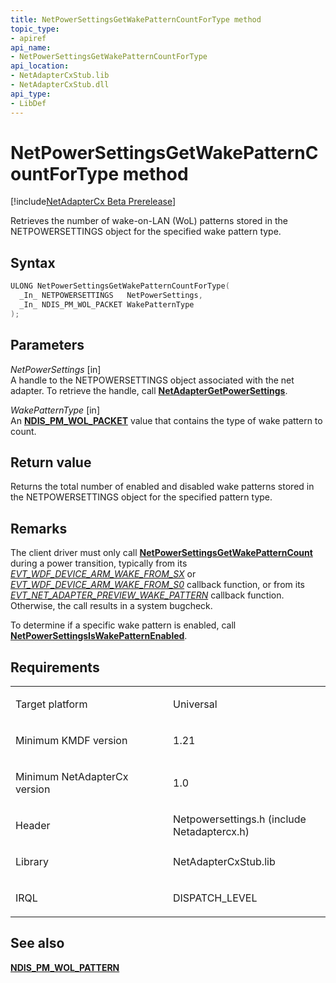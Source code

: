 ```yaml
---
title: NetPowerSettingsGetWakePatternCountForType method
topic_type:
- apiref
api_name:
- NetPowerSettingsGetWakePatternCountForType
api_location:
- NetAdapterCxStub.lib
- NetAdapterCxStub.dll
api_type:
- LibDef
---
```


# NetPowerSettingsGetWakePatternCountForType method


[!include[NetAdapterCx Beta Prerelease](../netcx-beta-prerelease.md)]

Retrieves the number of wake-on-LAN (WoL) patterns stored in the NETPOWERSETTINGS object for the specified wake pattern type.

Syntax
------

```cpp
ULONG NetPowerSettingsGetWakePatternCountForType(
  _In_ NETPOWERSETTINGS   NetPowerSettings,
  _In_ NDIS_PM_WOL_PACKET WakePatternType
);
```

Parameters
----------

*NetPowerSettings* [in]  
A handle to the NETPOWERSETTINGS object associated with the net adapter. To retrieve the handle, call [**NetAdapterGetPowerSettings**](netadaptergetpowersettings.md).

*WakePatternType* [in]  
An [**NDIS_PM_WOL_PACKET**](https://msdn.microsoft.com/library/windows/hardware/ff566766) value that contains the type of wake pattern to count.

Return value
------------

Returns the total number of enabled and disabled wake patterns stored in the NETPOWERSETTINGS object for the specified pattern type.

Remarks
-------

The client driver must only call [**NetPowerSettingsGetWakePatternCount**](netpowersettingsgetwakepatterncount.md) during a power transition, typically from its [*EVT_WDF_DEVICE_ARM_WAKE_FROM_SX*](https://msdn.microsoft.com/library/windows/hardware/ff540844) or [*EVT_WDF_DEVICE_ARM_WAKE_FROM_S0*](https://msdn.microsoft.com/library/windows/hardware/ff540843) callback function, or from its [*EVT_NET_ADAPTER_PREVIEW_WAKE_PATTERN*](evt-net-adapter-preview-wake-pattern.md) callback function.  Otherwise, the call results in a system bugcheck.

To determine if a specific wake pattern is enabled, call [**NetPowerSettingsIsWakePatternEnabled**](netpowersettingsiswakepatternenabled.md).

Requirements
------------

<table>
<colgroup>
<col width="50%" />
<col width="50%" />
</colgroup>
<tbody>
<tr class="odd">
<td align="left"><p>Target platform</p></td>
<td align="left">Universal</td>
</tr>
<tr class="even">
<td align="left"><p>Minimum KMDF version</p></td>
<td align="left"><p>1.21</p></td>
</tr>
<tr class="odd">
<td align="left"><p>Minimum NetAdapterCx version</p></td>
<td align="left"><p>1.0</p></td>
</tr>
<tr class="even">
<td align="left"><p>Header</p></td>
<td align="left">Netpowersettings.h (include Netadaptercx.h)</td>
</tr>
<tr class="odd">
<td align="left"><p>Library</p></td>
<td align="left">NetAdapterCxStub.lib</td>
</tr>
<tr class="even">
<td align="left"><p>IRQL</p></td>
<td align="left"><p>DISPATCH_LEVEL</p></td>
</tr>
</tbody>
</table>

## See also


[**NDIS_PM_WOL_PATTERN**](https://msdn.microsoft.com/library/windows/hardware/ff566768)

 

 






